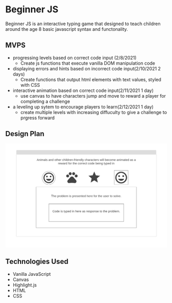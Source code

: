 # Beginner JS

Beginner JS is an interactive typing game that designed to teach children around the age 8 basic javascript syntax and functonality.

## MVPS
* progressing levels based on correct code input (2/8/2021)
  * Create js functions that execute vanilla DOM manipulation code
* displaying errors and hints based on incorrect code input(2/10/2021 2 days)
  * Create functions that output html elements with text values, styled with CSS
* interactive animation based on correct code input(2/11/2021 1 day)
  * use canvas to have characters jump and move to reward a player for completing a challenge
* a leveling up sytem to encourage players to learn(2/12/2021 1 day)
  * create multiple levels with increasing diffuculty to give a challenge to prgress forward

## Design Plan
![alt tag](https://github.com/ddgiovinazzo/beginner_js/blob/main/src/images/wireframe.png)
    
## Technologies Used
* Vanilla JavaScript
* Canvas
* Highlight.js
* HTML
* CSS
